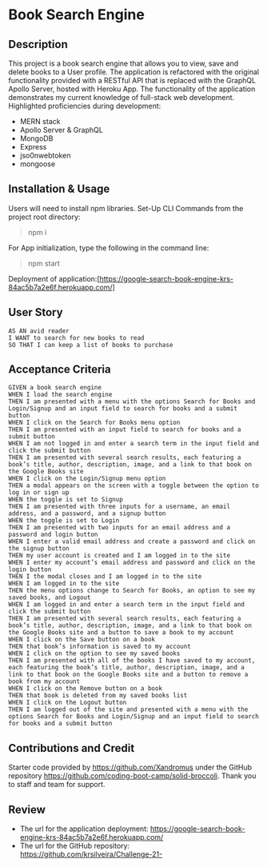 # Book Search Engine


## Description
This project is a book search engine that allows you to view, save and delete books to a User profile. The application is refactored with the original functionality provided with a RESTful API that is replaced with the GraphQL Apollo Server, hosted with Heroku App. The functionality of the application demonstrates my current knowledge of full-stack web development. Highlighted proficiencies during development:

* MERN stack
* Apollo Server & GraphQL
* MongoDB
* Express
* jso0nwebtoken
* mongoose


## Installation & Usage
Users will need to install npm libraries. Set-Up CLI Commands from the project root directory:
> npm i <br>

For App initialization, type the following in the command line:

> npm start

Deployment of application:[https://google-search-book-engine-krs-84ac5b7a2e6f.herokuapp.com/]

## User Story
```
AS AN avid reader
I WANT to search for new books to read
SO THAT I can keep a list of books to purchase
```

## Acceptance Criteria
```
GIVEN a book search engine
WHEN I load the search engine
THEN I am presented with a menu with the options Search for Books and Login/Signup and an input field to search for books and a submit button
WHEN I click on the Search for Books menu option
THEN I am presented with an input field to search for books and a submit button
WHEN I am not logged in and enter a search term in the input field and click the submit button
THEN I am presented with several search results, each featuring a book’s title, author, description, image, and a link to that book on the Google Books site
WHEN I click on the Login/Signup menu option
THEN a modal appears on the screen with a toggle between the option to log in or sign up
WHEN the toggle is set to Signup
THEN I am presented with three inputs for a username, an email address, and a password, and a signup button
WHEN the toggle is set to Login
THEN I am presented with two inputs for an email address and a password and login button
WHEN I enter a valid email address and create a password and click on the signup button
THEN my user account is created and I am logged in to the site
WHEN I enter my account’s email address and password and click on the login button
THEN I the modal closes and I am logged in to the site
WHEN I am logged in to the site
THEN the menu options change to Search for Books, an option to see my saved books, and Logout
WHEN I am logged in and enter a search term in the input field and click the submit button
THEN I am presented with several search results, each featuring a book’s title, author, description, image, and a link to that book on the Google Books site and a button to save a book to my account
WHEN I click on the Save button on a book
THEN that book’s information is saved to my account
WHEN I click on the option to see my saved books
THEN I am presented with all of the books I have saved to my account, each featuring the book’s title, author, description, image, and a link to that book on the Google Books site and a button to remove a book from my account
WHEN I click on the Remove button on a book
THEN that book is deleted from my saved books list
WHEN I click on the Logout button
THEN I am logged out of the site and presented with a menu with the options Search for Books and Login/Signup and an input field to search for books and a submit button  

```



## Contributions and Credit
Starter code provided by https://github.com/Xandromus under the GitHub repository https://github.com/coding-boot-camp/solid-broccoli. Thank you to staff and team for support. 

## Review 

* The url for the application deployment: https://google-search-book-engine-krs-84ac5b7a2e6f.herokuapp.com/
* The url for the GitHub repository: https://github.com/krsilveira/Challenge-21- 